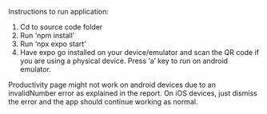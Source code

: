 Instructions to run application:
1.	Cd to source code folder
2.	Run ‘npm install’
3.	Run ‘npx expo start’
4.	Have expo go installed on your device/emulator and scan the QR code if you are using a physical device. Press ‘a’ key to run on android emulator.

Productivity page might not work on android devices due to an invalidNumber error as explained in the report.
On iOS devices, just dismiss the error and the app should continue working as normal.